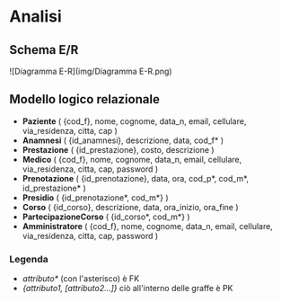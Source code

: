 # Analisi

## Schema E/R

![Diagramma E-R](img/Diagramma E-R.png)

## Modello logico relazionale

- **Paziente** ( {cod_f}, nome, cognome, data_n, email, cellulare, via_residenza, citta, cap )
- **Anamnesi** ( {id_anamnesi}, descrizione, data, cod_f* )
- **Prestazione** ( {id_prestazione}, costo, descrizione )
- **Medico** ( {cod_f}, nome, cognome, data_n, email, cellulare, via_residenza, citta, cap, password )
- **Prenotazione** ( {id_prenotazione}, data, ora, cod_p*, cod_m*, id_prestazione* )
- **Presidio** ( {id_prenotazione*, cod_m*} )
- **Corso** ( {id_corso}, descrizione, data, ora_inizio, ora_fine )
- **PartecipazioneCorso** ( {id_corso*, cod_m*} )
- **Amministratore** ( {cod_f}, nome, cognome, data_n, email, cellulare, via_residenza, citta, cap, password )

### Legenda

- _attributo\*_ (con l'asterisco) è FK
- _\{attributo1, \[attributo2...\]\}_ ciò all'interno delle graffe è PK